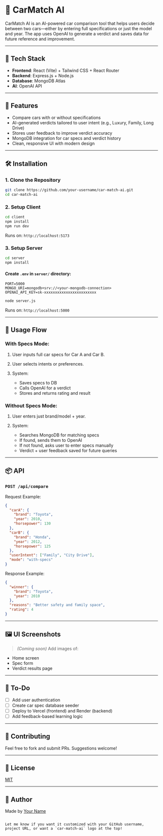 
# 🚗 CarMatch AI

CarMatch AI is an AI-powered car comparison tool that helps users decide between two cars—either by entering full specifications or just the model and year. The app uses OpenAI to generate a verdict and saves data for future reference and improvement.

---

## 🔧 Tech Stack

- **Frontend**: React (Vite) + Tailwind CSS + React Router
- **Backend**: Express.js + Node.js
- **Database**: MongoDB Atlas
- **AI**: OpenAI API

---

## 🧩 Features

- Compare cars with or without specifications
- AI-generated verdicts tailored to user intent (e.g., Luxury, Family, Long Drive)
- Stores user feedback to improve verdict accuracy
- MongoDB integration for car specs and verdict history
- Clean, responsive UI with modern design

---

## 🛠️ Installation

### 1. Clone the Repository

```bash
git clone https://github.com/your-username/car-match-ai.git
cd car-match-ai
```


### 2. Setup Client

```bash
cd client
npm install
npm run dev
```

Runs on: `http://localhost:5173`

### 3. Setup Server

```bash
cd server
npm install
```

#### Create `.env` in `server/` directory:

```env
PORT=5000
MONGO_URI=mongodb+srv://<your-mongodb-connection>
OPENAI_API_KEY=sk-xxxxxxxxxxxxxxxxxxxxxxxx
```

```bash
node server.js
```

Runs on: `http://localhost:5000`

---

## 🚀 Usage Flow

### With Specs Mode:

1. User inputs full car specs for Car A and Car B.
2. User selects intents or preferences.
3. System:

   - Saves specs to DB
   - Calls OpenAI for a verdict
   - Stores and returns rating and result

### Without Specs Mode:

1. User enters just brand/model + year.
2. System:

   - Searches MongoDB for matching specs
   - If found, sends them to OpenAI
   - If not found, asks user to enter specs manually
   - Verdict + user feedback saved for future queries

---

## 📦 API

### `POST /api/compare`

Request Example:

```json
{
  "carA": {
    "brand": "Toyota",
    "year": 2010,
    "horsepower": 130
  },
  "carB": {
    "brand": "Honda",
    "year": 2012,
    "horsepower": 125
  },
  "userIntent": ["Family", "City Drive"],
  "mode": "with-specs"
}
```

Response Example:

```json
{
  "winner": {
    "brand": "Toyota",
    "year": 2010
  },
  "reasons": "Better safety and family space",
  "rating": 4
}
```

---

## 🖼️ UI Screenshots

> _(Coming soon)_ Add images of:

- Home screen
- Spec form
- Verdict results page

---

## 📌 To-Do

- [ ] Add user authentication
- [ ] Create car spec database seeder
- [ ] Deploy to Vercel (frontend) and Render (backend)
- [ ] Add feedback-based learning logic

---

## 🤝 Contributing

Feel free to fork and submit PRs. Suggestions welcome!

---

## 📄 License

[MIT](https://opensource.org/licenses/MIT)

---

## 🧠 Author

Made by [Your Name](https://github.com/your-username)

```

Let me know if you want it customized with your GitHub username, project URL, or want a `car-match-ai` logo at the top!
```
